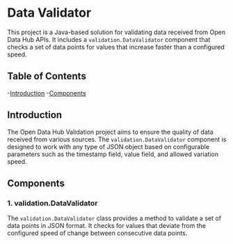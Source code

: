 # Data Validator

This project is a Java-based solution for validating data received from Open Data Hub APIs. It includes a `validation.DataValidator` component that checks a set of data points for values that increase faster than a configured speed.

## Table of Contents
-[Introduction](#introduction)
-[Components](#components)

## Introduction
The Open Data Hub Validation project aims to ensure the quality of data received from various sources. The `validation.DataValidator` component is designed to work with any type of JSON object based on configurable parameters such as the timestamp field, value field, and allowed variation speed.

## Components

### 1. validation.DataValidator

The `validation.DataValidator` class provides a method to validate a set of data points in JSON format. It checks for values that deviate from the configured speed of change between consecutive data points.
